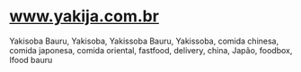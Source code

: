 # www.yakija.com.br
Yakisoba Bauru, Yakisoba, Yakissoba Bauru, Yakissoba, comida chinesa, comida japonesa, comida oriental, fastfood, delivery, china, Japão, foodbox, Ifood bauru
